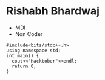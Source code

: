 # Rishabh Bhardwaj
- MDI
- Non Coder

```
#include<bits/stdc++.h>
using namespace std;
int main() {
  cout<<"Hacktober"<<endl;
  return 0;
}
```
